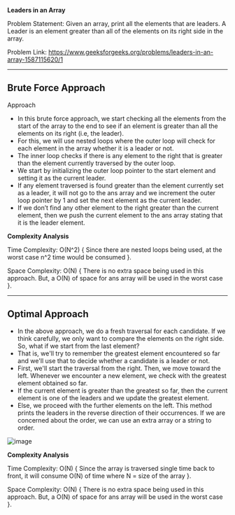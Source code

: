 **Leaders in an Array**

Problem Statement: Given an array, print all the elements that are leaders. A Leader is an element greater than all of the elements on its right side in the array.

Problem Link: https://www.geeksforgeeks.org/problems/leaders-in-an-array-1587115620/1

-------------------------------------------------------------------------------------------

## Brute Force Approach

Approach

- In this brute force approach, we start checking all the elements from the start of the array to the end to see if an element is greater than all the elements on its right (i.e, the leader).
- For this, we will use nested loops where the outer loop will check for each element in the array whether it is a leader or not.
- The inner loop checks if there is any element to the right that is greater than the element currently traversed by the outer loop.
- We start by initializing the outer loop pointer to the start element and setting it as the current leader.
- If any element traversed is found greater than the element currently set as a leader, it will not go to the ans array and we increment the outer loop pointer by 1 and set the next element as the current leader.
- If we don’t find any other element to the right greater than the current element, then we push the current element to the ans array stating that it is the leader element.

**Complexity Analysis**

Time Complexity: O(N^2) { Since there are nested loops being used, at the worst case n^2 time would be consumed }.

Space Complexity: O(N) { There is no extra space being used in this approach. But, a O(N) of space for ans array will be used in the worst case }.

------------------------------------------------------------------------------------------

## Optimal Approach

- In the above approach, we do a fresh traversal for each candidate. If we think carefully, we only want to compare the elements on the right side. So, what if we start from the last element?
- That is, we'll try to remember the greatest element encountered so far and we'll use that to decide whether a candidate is a leader or not.
- First, we'll start the traversal from the right. Then, we move toward the left. Whenever we encounter a new element, we check with the greatest element obtained so far.
- If the current element is greater than the greatest so far, then the current element is one of the leaders and we update the greatest element.
- Else, we proceed with the further elements on the left. This method prints the leaders in the reverse direction of their occurrences. If we are concerned about the order, we can use an extra array or a string to order.

![image](https://github.com/balotraprashant/a2z/assets/69639884/bf5c93d0-278e-437b-a35b-62fb5fe382db)

**Complexity Analysis**

Time Complexity: O(N) { Since the array is traversed single time back to front, it will consume O(N) of time where N = size of the array }.

Space Complexity: O(N) { There is no extra space being used in this approach. But, a O(N) of space for ans array will be used in the worst case }.
